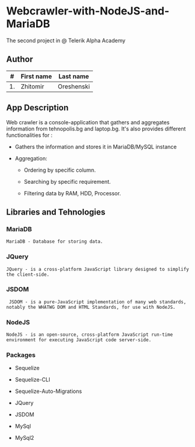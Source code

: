 # Webcrawler-with-NodeJS-and-MariaDB

The second project in @ Telerik Alpha Academy

## Author

| #        | First name | Last name  |       
| -------- | --------- 	| ---------- |
| 1.	   | Zhitomir  	| Oreshenski |


## App Description

Web crawler is a console-application that gathers and aggregates information from tehnopolis.bg and laptop.bg. It's also provides different
functionalities for :

- Gathers the information and stores it in MariaDB/MySQL instance

- Aggregation:

	- Ordering by specific column.

	- Searching  by specific requirement.

	- Filtering data by RAM, HDD, Processor.


## Libraries and Tehnologies

### MariaDB 

	MariaDB - Database for storing data.

### JQuery

	JQuery - is a cross-platform JavaScript library designed to simplify the client-side.

### JSDOM

	 JSDOM - is a pure-JavaScript implementation of many web standards, notably the WHATWG DOM and HTML Standards, for use with NodeJS. 
	 
### NodeJS

	NodeJS - is an open-source, cross-platform JavaScript run-time environment for executing JavaScript code server-side. 
	
### Packages

- Sequelize

- Sequelize-CLI

- Sequelize-Auto-Migrations

- JQuery

- JSDOM

- MySql

- MySql2



